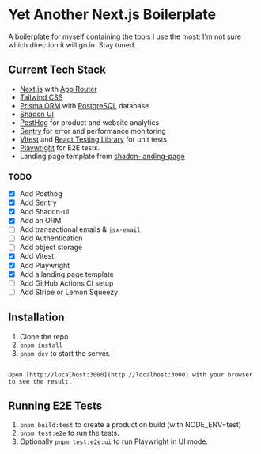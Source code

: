 # Yet Another Next.js Boilerplate

A boilerplate for myself containing the tools I use the most; I'm not sure which direction it will go in. Stay tuned.

## Current Tech Stack

- [Next.js](https://nextjs.org/) with [App Router](https://nextjs.org/docs/app)
- [Tailwind CSS](https://tailwindcss.com/)
- [Prisma ORM](https://www.prisma.io/) with [PostgreSQL](https://www.postgresql.org/) database
- [Shadcn UI](https://ui.shadcn.com/)
- [PostHog](https://posthog.com/) for product and website analytics
- [Sentry](https://sentry.io/) for error and performance monitoring
- [Vitest](https://vitest.dev/) and [React Testing Library](https://testing-library.com/) for unit tests.
- [Playwright](https://playwright.dev/) for E2E tests.
- Landing page template from [shadcn-landing-page](https://github.com/leoMirandaa/shadcn-landing-page)

### TODO

- [x] Add Posthog
- [x] Add Sentry
- [x] Add Shadcn-ui
- [x] Add an ORM
- [ ] Add transactional emails & `jsx-email`
- [ ] Add Authentication
- [ ] Add object storage
- [x] Add Vitest
- [x] Add Playwright
- [x] Add a landing page template
- [ ] Add GitHub Actions CI setup
- [ ] Add Stripe or Lemon Squeezy

## Installation

1. Clone the repo
2. `pnpm install`
3. `pnpm dev` to start the server.

```

Open [http://localhost:3000](http://localhost:3000) with your browser to see the result.

```

## Running E2E Tests

1. `pnpm build:test` to create a production build (with NODE_ENV=test)
2. `pnpm test:e2e` to run the tests.
3. Optionally `pnpm test:e2e:ui` to run Playwright in UI mode.
